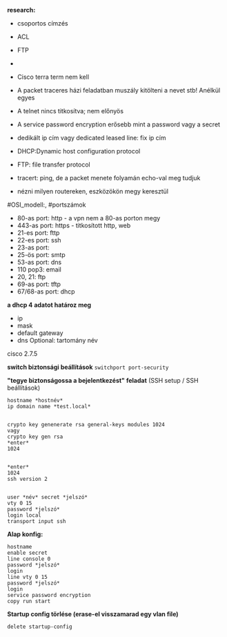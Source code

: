 **research:** 
- csoportos címzés
- ACL
- FTP
- 

- Cisco terra term nem kell
- A packet traceres házi feladatban muszály kitölteni a nevet stb! Anélkül egyes
- A telnet nincs titkosítva; nem előnyös
- A service password encryption erősebb mint a password vagy a secret 
- dedikált ip cím vagy dedicated leased line: fix ip cím
- DHCP:Dynamic host configuration protocol
- FTP: file transfer protocol
- tracert: ping, de a packet menete folyamán echo-val meg tudjuk 
- nézni milyen routereken, eszközökön megy keresztül

#OSI_modell:, #portszámok
- 80-as port: http                  - a vpn nem a 80-as porton megy
- 443-as port: https		- titkosított http, web
- 21-es port: fttp
- 22-es port: ssh
- 23-as port:
- 25-ös port: smtp
- 53-as port: dns
- 110 pop3: email
- 20, 21: ftp
- 69-as port: tftp
- 67/68-as port: dhcp

**a dhcp 4 adatot határoz meg**
- ip
- mask
- default gateway
- dns
Optional: tartomány név



cisco 2.7.5


**switch biztonsági beállítások**
`switchport port-security`

**"tegye biztonságossa a bejelentkezést" feladat** (SSH setup / SSH beállítások)

```
hostname *hostnév*
ip domain name *test.local*


crypto key genenerate rsa general-keys modules 1024
vagy
crypto key gen rsa
*enter*
1024


*enter*
1024
ssh version 2


user *név* secret *jelszó*
vty 0 15
password *jelszó*
login local
transport input ssh
```




























**Alap konfig:**
```
hostname
enable secret
line console 0
password *jelszó*
login
line vty 0 15
password *jelszó*
login
service password encryption
copy run start
```


**Startup config törlése (erase-el visszamarad egy vlan file)**
```
delete startup-config
```

